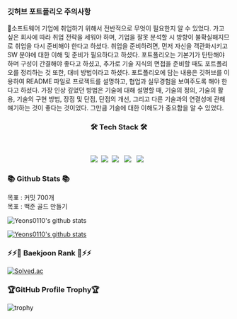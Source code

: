 <!--
**Yeons0110/Yeons0110** is a ✨ _special_ ✨ repository because its `README.md` (this file) appears on your GitHub profile.

Here are some ideas to get you started:

- 🔭 I’m currently working on ...
- 🌱 I’m currently learning ...
- 👯 I’m looking to collaborate on ...
- 🤔 I’m looking for help with ...
- 💬 Ask me about ...
- 📫 How to reach me: ...
- 😄 Pronouns: ...
- ⚡ Fun fact: ...
-->
</br>
<h3>깃허브 포트폴리오 주의사항</h3>
<p> 🌱소프트웨어 기업에 취업하기 위해서 전반적으로 무엇이 필요한지 알 수 있었다. 가고 싶은 회사에 따라 취업 전략을 세워야 하며, 기업을 잘못 분석할 시 방향이 불확실해지므로 취업을 다시 준비해야 한다고 하셨다. 취업을 준비하려면, 먼저 자신을 객관화시키고 SW 분야에 대한 이해 및 준비가 필요하다고 하셨다. 포트폴리오는 기본기가 탄탄해야 하며 구성이 간결해야 좋다고 하셨고, 추가로 기술 지식의 면접을 준비할 때도 포트폴리오를 정리하는 것 또한, 대비 방법이라고 하셨다. 포트폴리오에 담는 내용은 깃허브를 이용하여 README 파일로 프로젝트를 설명하고, 협업과 실무경험을 보여주도록 해야 한다고 하셨다. 가장 인상 깊었던 방법은 기술에 대해 설명할 때, 기술의 정의, 기술의 활용, 기술의 구현 방법, 장점 및 단점, 단점의 개선, 그리고 다른 기술과의 연결성에 관해 얘기하는 것이 좋다는 것이었다. 그만큼 기술에 대한 이해도가 중요함을 알 수 있었다.</p>
<h3 align="center"><b> 🛠 Tech Stack 🛠 </b></h3>
</br>
<p align="center">
<img src="https://img.shields.io/badge/Node.js-339933?style=flat-square&logo=Node.js&logoColor=white"/></a>&nbsp
<img src="https://img.shields.io/badge/c++-00599C?style=flat-square&logo=c%2B%2B&logoColor=white"/></a>&nbsp
<img src="https://img.shields.io/badge/JavaScript-F7DF1E?style=flat-square&logo=JavaScript&logoColor=white"/></a> &nbsp
<img src="https://img.shields.io/badge/HTML5-E34F26?style=flat-square&logo=HTML5&logoColor=white"/></a> &nbsp
<img src="https://img.shields.io/badge/CSS3-1572B6?style=flat-square&logo=CSS3&logoColor=white"/></a> &nbsp
 </p>

<h3><b> 📚 Github Stats 📚 </b></h3>
목표 : 커밋 700개 <br>
목표 : 백준 골드 만들기


![Yeons0110's github stats](https://github-readme-stats.vercel.app/api?username=Yeons0110&show_icons=true&theme=gruvbox_light)

[![Yeons0110's github stats](https://github-readme-stats.vercel.app/api/top-langs/?username=Yeons0110&show_icons=true&hide_border=true&title_color=004386&theme=gruvbox_light&icon_color=004386&layout=compact)](https://github.com/Yeons0110)

<h3> ⚡⚡🧸 Baekjoon Rank 🧸⚡⚡</h3>

[![Solved.ac](http://mazassumnida.wtf/api/v2/generate_badge?boj=syg01103)](https://solved.ac/syg01103)


<h3>🏆GitHub Profile Trophy🏆</h3>

![trophy](https://github-profile-trophy.vercel.app/?username=Yeons0110&aline:center&theme=gruvbox_light&column=7)

